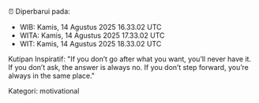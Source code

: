 ⏰ Diperbarui pada:
- WIB: Kamis, 14 Agustus 2025 16.33.02 UTC
- WITA: Kamis, 14 Agustus 2025 17.33.02 UTC
- WIT: Kamis, 14 Agustus 2025 18.33.02 UTC

Kutipan Inspiratif:
"If you don’t go after what you want, you’ll never have it. If you don’t ask, the answer is always no. If you don’t step forward, you’re always in the same place."


Kategori: motivational

